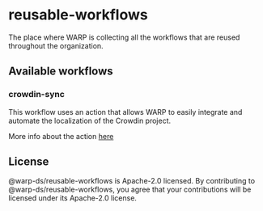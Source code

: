 # reusable-workflows

The place where WARP is collecting all the workflows that are reused throughout the organization.

## Available workflows

### crowdin-sync

This workflow uses an action that allows WARP to easily integrate and automate the localization of the Crowdin project.

More info about the action [here](https://github.com/crowdin/github-action)

## License
@warp-ds/reusable-workflows is Apache-2.0 licensed. By contributing to @warp-ds/reusable-workflows, you agree that your contributions will be licensed under its Apache-2.0 license.

